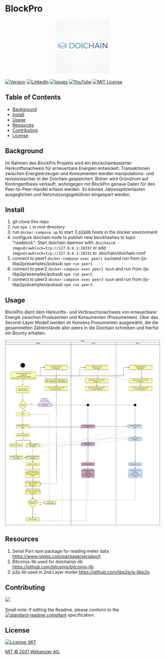 # BlockPro

<p align="center">
  <img 
  src="./images/doichain.jpg"
  raw=true
  />
</p>

[![Version][version-shield]][version-url]
[![LinkedIn][linkedin-shield]][linkedin-url]
[![Issues][issues-shield]][issues-url]
[![YouTube][youtube-shield]][youtube-url]
[![MIT License][license-shield]][license-url]


## Table of Contents
- [Background](#background)
- [Install](#install)
- [Usage](#usage)
- [Resources](#resources)
- [Contributing](#contributing)
- [License](#license)

## Background

Im Rahmen des BlockPro Projekts wird ein blockchainbasierter Herkunftsnachweis für erneuerbare Energien entwickelt. Transaktionen zwischen Energieerzeuger und Konsumenten werden manipulations- und revisionssicher in der Doichain gespeichert. Bisher wird Grünstrom auf Kontingentbasis verkauft, wohingegen mit BlockPro genaue Daten für den Peer-to-Peer-Handel erfasst werden. So können Jahresspitzenlasten ausgeglichen und Netznutzungsgebühren eingespart werden. 

## Install
1. git clone this repo 
2. run ```npm i``` in root directory
3. run ```docker-compose up``` to start 3 p2plib hosts in the docker environment
4. configure doichain node to publish new blockhashes to topic "rawblock": Start doichain daemon with: ```doichaind -zmqpubrawblock=tcp://127.0.0.1:28332```
or add ```zmqpubrawblock=tcp://127.0.0.1:28332``` to .doichain/doichain.conf
5. connect to peer1 ```docker-compose exec peer1 bash```and run from /js-libp2p/examples/pubsub ```npm run peer1```
6. connect to peer2 ```docker-compose exec peer1 bash``` and run from /js-libp2p/examples/pubsub ```npm run peer2```
7. connect to peer3 ```docker-compose exec peer3 bash``` and run from /js-libp2p/examples/pubsub ```npm run peer3```

## Usage 

BlockPro dient dem Herkunfts- und Verbrauchsnachweis von erneuerbarer Energie zwischen Produzenten und Konsumenten (Prosumenten).
Über das Second-Layer Modell werden im Konsens Prosumenten ausgewählt, die die gesammelten Zählerstände aller peers in die Doichain schreiben und hierfür ein Bounty erhalten. 


<img
src="./images/Activity Diagram Libp2p.jpg"
raw=true
alt="Aktivitätsdiagramm zum Peer2Peer Demoprotokoll"
style="margin-right: 10px; width: 900px"
/>


## Resources
1. Serial Port npm package for reading meter data https://www.npmjs.com/package/serialport
2. Bitcoinjs-lib used for doichainjs-lib
   https://github.com/bitcoinjs/bitcoinjs-lib 
3. p2p lib used in 2nd Layer model 
   https://github.com/libp2p/js-libp2p

## Contributing

<a href="https://github.com/webanizer/BlockPro/graphs/contributors">
  <img src="https://contrib.rocks/image?repo=webanizer/BlockPro" />
</a>


Small note: If editing the Readme, please conform to the [![standard-readme compliant](https://img.shields.io/badge/readme%20style-standard-brightgreen.svg?style=flat-square)](https://github.com/RichardLitt/standard-readme) specification.

## License

[![License: MIT](https://img.shields.io/badge/License-MIT-yellow.svg)](https://opensource.org/licenses/MIT)

[MIT © 2021 Webanizer AG.](./LICENSE.txt)


<!-- MARKDOWN LINKS & IMAGES -->
<!-- https://www.markdownguide.org/basic-syntax/#reference-style-links -->
[version-shield]: https://img.shields.io/github/package-json/v/webanizer/BlockPro
[version-url]: https://github.com/webanizer/BlockPro/releases
[contributors-shield]: https://img.shields.io/github/contributors/othneildrew/Best-README-Template.svg?style=for-the-badge
[contributors-url]: https://github.com/webanizer/BlockPro/graphs/contributors
[commits-shield]: https://img.shields.io/github/commit-activity/m/webanizer/BlockPro
[commits-url]: https://github.com/webanizer/BlockPro/commits/main
[stars-shield]: https://img.shields.io/github/stars/webanizer/BlockPro?style=social
[stars-url]: https://github.com/webanizer/BlockPro/stargazers
[issues-shield]: https://img.shields.io/github/issues-closed-raw/webanizer/BlockPro
[issues-url]: https://github.com/webanizer/BlockPro/issues
[license-shield]: https://img.shields.io/npm/l/doichain
[license-url]: https://github.com/webanizer/BlockPro/blob/main/LICENSE.txt
[linkedin-shield]: https://img.shields.io/badge/LinkedIn-blue?style=flat&logo=linkedin&labelColor=blue
[linkedin-url]: https://www.linkedin.com/company/webanizer-ag/about/
[youtube-shield]: https://img.shields.io/youtube/channel/views/UChqFCLQ0UfCL9GGgyS0I5oQ?style=social
[youtube-url]: https://www.youtube.com/channel/UChqFCLQ0UfCL9GGgyS0I5oQ
[twitter-shield]: https://img.shields.io/twitter/url?style=social&url=https%3A%2F%2Ftwitter.com%2Fdoichain
[twitter-url]: https://twitter.com/doichain
